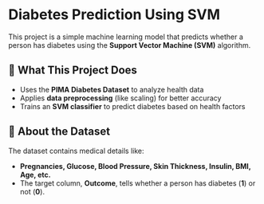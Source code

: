 # Diabetes Prediction Using SVM

This project is a simple machine learning model that predicts whether a person has diabetes using the **Support Vector Machine (SVM)** algorithm.

## 🔹 What This Project Does
- Uses the **PIMA Diabetes Dataset** to analyze health data  
- Applies **data preprocessing** (like scaling) for better accuracy  
- Trains an **SVM classifier** to predict diabetes based on health factors  

## 📂 About the Dataset
The dataset contains medical details like:  
- **Pregnancies, Glucose, Blood Pressure, Skin Thickness, Insulin, BMI, Age, etc.**  
- The target column, **Outcome**, tells whether a person has diabetes (**1**) or not (**0**).  
